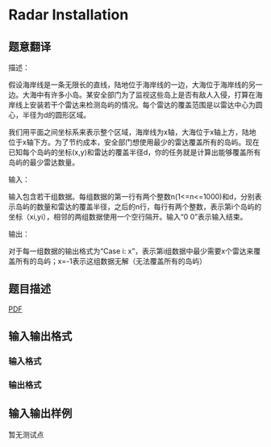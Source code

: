 # Radar Installation

## 题意翻译

描述：

假设海岸线是一条无限长的直线，陆地位于海岸线的一边，大海位于海岸线的另一边。大海中有许多小岛。某安全部门为了监视这些岛上是否有敌人入侵，打算在海岸线上安装若干个雷达来检测岛屿的情况。每个雷达的覆盖范围是以雷达中心为圆心，半径为d的圆形区域。

我们用平面之间坐标系来表示整个区域，海岸线为x轴，大海位于x轴上方，陆地位于x轴下方。为了节约成本，安全部门想使用最少的雷达覆盖所有的岛屿。现在已知每个岛屿的坐标(x,y)和雷达的覆盖半径d，你的任务就是计算出能够覆盖所有岛屿的最少雷达数量。

输入：

输入包含若干组数据。每组数据的第一行有两个整数n(1<=n<=1000)和d，分别表示岛屿的数量和雷达的覆盖半径，之后的n行，每行有两个整数，表示第i个岛屿的坐标（xi,yi），相邻的两组数据使用一个空行隔开。输入“0 0”表示输入结束。

输出：

对于每一组数据的输出格式为“Case i: x”，表示第i组数据中最少需要x个雷达来覆盖所有的岛屿；x=-1表示这组数据无解（无法覆盖所有的岛屿）

## 题目描述

[problemUrl]: https://uva.onlinejudge.org/index.php?option=com_onlinejudge&Itemid=8&category=246&page=show_problem&problem=3634

[PDF](https://uva.onlinejudge.org/external/11/p1193.pdf)

## 输入输出格式

### 输入格式

### 输出格式

## 输入输出样例

暂无测试点

